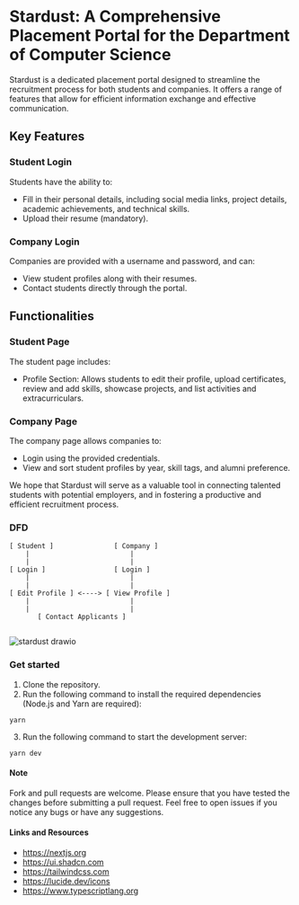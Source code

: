 # Stardust: A Comprehensive Placement Portal for the Department of Computer Science

Stardust is a dedicated placement portal designed to streamline the recruitment process for both students and companies. It offers a range of features that allow for efficient information exchange and effective communication.

## Key Features

### Student Login

Students have the ability to:

- Fill in their personal details, including social media links, project details, academic achievements, and technical skills.
- Upload their resume (mandatory).

### Company Login

Companies are provided with a username and password, and can:

- View student profiles along with their resumes.
- Contact students directly through the portal.

## Functionalities

### Student Page

The student page includes:

- Profile Section: Allows students to edit their profile, upload certificates, review and add skills, showcase projects, and list activities and extracurriculars.

### Company Page

The company page allows companies to:

- Login using the provided credentials.
- View and sort student profiles by year, skill tags, and alumni preference.

We hope that Stardust will serve as a valuable tool in connecting talented students with potential employers, and in fostering a productive and efficient recruitment process.

### DFD

```
[ Student ]               [ Company ]
    |                         |
    |                         |
[ Login ]                 [ Login ]
    |                         |
    |                         |
[ Edit Profile ] <----> [ View Profile ]
    |                         |
    |                         |
       [ Contact Applicants ]


```

![stardust drawio](https://github.com/teconiq-dev/Stardust/assets/93860427/d60cbb77-f009-4aef-a509-a808fbf1bf66)

<?xml version="1.0" encoding="UTF-8"?>
<!-- Do not edit this file with editors other than draw.io -->
<!DOCTYPE svg PUBLIC "-//W3C//DTD SVG 1.1//EN" "http://www.w3.org/Graphics/SVG/1.1/DTD/svg11.dtd">

### Get started

1. Clone the repository.
2. Run the following command to install the required dependencies (Node.js and Yarn are required):

```
yarn
```

3. Run the following command to start the development server:

```
yarn dev
```

#### Note

Fork and pull requests are welcome. Please ensure that you have tested the changes before submitting a pull request.
Feel free to open issues if you notice any bugs or have any suggestions.

#### Links and Resources

- https://nextjs.org
- https://ui.shadcn.com
- https://tailwindcss.com
- https://lucide.dev/icons
- https://www.typescriptlang.org
